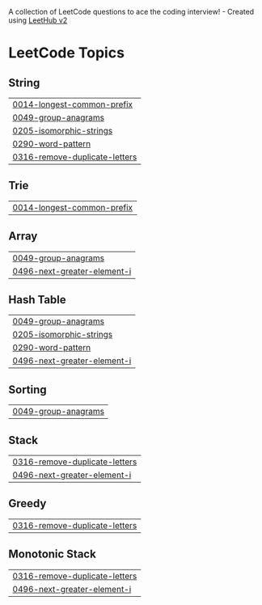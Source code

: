A collection of LeetCode questions to ace the coding interview! - Created using [LeetHub v2](https://github.com/arunbhardwaj/LeetHub-2.0)
<!---LeetCode Topics Start-->
# LeetCode Topics
## String
|  |
| ------- |
| [0014-longest-common-prefix](https://github.com/KasyapiMadhulika-2006/leetcode/tree/master/0014-longest-common-prefix) |
| [0049-group-anagrams](https://github.com/KasyapiMadhulika-2006/leetcode/tree/master/0049-group-anagrams) |
| [0205-isomorphic-strings](https://github.com/KasyapiMadhulika-2006/leetcode/tree/master/0205-isomorphic-strings) |
| [0290-word-pattern](https://github.com/KasyapiMadhulika-2006/leetcode/tree/master/0290-word-pattern) |
| [0316-remove-duplicate-letters](https://github.com/KasyapiMadhulika-2006/leetcode/tree/master/0316-remove-duplicate-letters) |
## Trie
|  |
| ------- |
| [0014-longest-common-prefix](https://github.com/KasyapiMadhulika-2006/leetcode/tree/master/0014-longest-common-prefix) |
## Array
|  |
| ------- |
| [0049-group-anagrams](https://github.com/KasyapiMadhulika-2006/leetcode/tree/master/0049-group-anagrams) |
| [0496-next-greater-element-i](https://github.com/KasyapiMadhulika-2006/leetcode/tree/master/0496-next-greater-element-i) |
## Hash Table
|  |
| ------- |
| [0049-group-anagrams](https://github.com/KasyapiMadhulika-2006/leetcode/tree/master/0049-group-anagrams) |
| [0205-isomorphic-strings](https://github.com/KasyapiMadhulika-2006/leetcode/tree/master/0205-isomorphic-strings) |
| [0290-word-pattern](https://github.com/KasyapiMadhulika-2006/leetcode/tree/master/0290-word-pattern) |
| [0496-next-greater-element-i](https://github.com/KasyapiMadhulika-2006/leetcode/tree/master/0496-next-greater-element-i) |
## Sorting
|  |
| ------- |
| [0049-group-anagrams](https://github.com/KasyapiMadhulika-2006/leetcode/tree/master/0049-group-anagrams) |
## Stack
|  |
| ------- |
| [0316-remove-duplicate-letters](https://github.com/KasyapiMadhulika-2006/leetcode/tree/master/0316-remove-duplicate-letters) |
| [0496-next-greater-element-i](https://github.com/KasyapiMadhulika-2006/leetcode/tree/master/0496-next-greater-element-i) |
## Greedy
|  |
| ------- |
| [0316-remove-duplicate-letters](https://github.com/KasyapiMadhulika-2006/leetcode/tree/master/0316-remove-duplicate-letters) |
## Monotonic Stack
|  |
| ------- |
| [0316-remove-duplicate-letters](https://github.com/KasyapiMadhulika-2006/leetcode/tree/master/0316-remove-duplicate-letters) |
| [0496-next-greater-element-i](https://github.com/KasyapiMadhulika-2006/leetcode/tree/master/0496-next-greater-element-i) |
<!---LeetCode Topics End-->